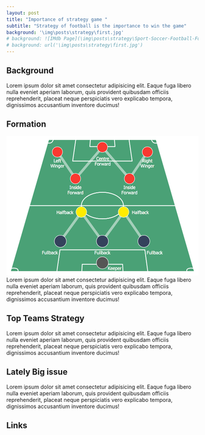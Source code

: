 ```yaml
---
layout: post
title: "Importance of strategy game "
subtitle: "Strategy of football is the importance to win the game"
background: '\img\posts\strategy\first.jpg'
# background: ![IMdb Page](\img\posts\strategy\Sport-Soccer-Football-Formation-3-2-5-WM.png) 
# background: url('\img\posts\strategy\first.jpg')
---
```


## Background
Lorem ipsum dolor sit amet consectetur adipisicing elit. Eaque
fuga libero nulla eveniet aperiam laborum, quis provident
quibusdam officiis reprehenderit, placeat neque perspiciatis vero
explicabo tempora, dignissimos accusantium inventore ducimus!

## Formation
![IMdb Page](\img\posts\strategy\Sport-Soccer-Football-Formation-3-2-5-WM.png)
Lorem ipsum dolor sit amet consectetur adipisicing elit. Eaque
fuga libero nulla eveniet aperiam laborum, quis provident
quibusdam officiis reprehenderit, placeat neque perspiciatis vero
explicabo tempora, dignissimos accusantium inventore ducimus!


## Top Teams Strategy
Lorem ipsum dolor sit amet consectetur adipisicing elit. Eaque
fuga libero nulla eveniet aperiam laborum, quis provident
quibusdam officiis reprehenderit, placeat neque perspiciatis vero
explicabo tempora, dignissimos accusantium inventore ducimus!

## Lately Big issue
Lorem ipsum dolor sit amet consectetur adipisicing elit. Eaque
fuga libero nulla eveniet aperiam laborum, quis provident
quibusdam officiis reprehenderit, placeat neque perspiciatis vero
explicabo tempora, dignissimos accusantium inventore ducimus!

## Links